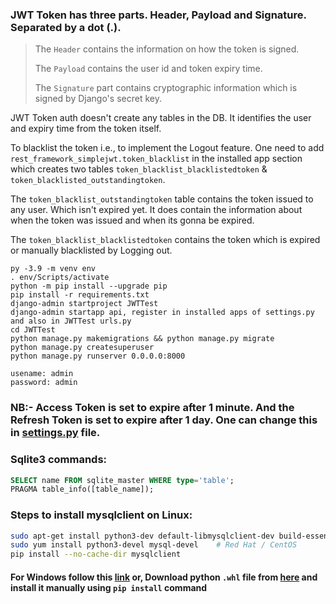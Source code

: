 ### JWT Token has three parts. **Header, Payload** and **Signature**. Separated by a dot (.).

>The `Header` contains the information on how the token is signed.
>
>The `Payload` contains the user id and token expiry time.
>
>The `Signature` part contains cryptographic information which is signed by Django's secret key.

JWT Token auth doesn't create any tables in the DB. It identifies the user and expiry time from the token itself.

To blacklist the token i.e., to implement the Logout feature. One need to add `rest_framework_simplejwt.token_blacklist` in the installed app section which creates two tables `token_blacklist_blacklistedtoken` & `token_blacklisted_outstandingtoken`.

The `token_blacklist_outstandingtoken` table contains the token issued to any user. Which isn't expired yet. It does contain the information about when the token was issued and when its gonna be expired.

The `token_blacklist_blacklistedtoken` contains the token which is expired or manually blacklisted by Logging out.

```
py -3.9 -m venv env
. env/Scripts/activate
python -m pip install --upgrade pip
pip install -r requirements.txt
django-admin startproject JWTTest
django-admin startapp api, register in installed apps of settings.py and also in JWTTest urls.py
cd JWTTest
python manage.py makemigrations && python manage.py migrate
python manage.py createsuperuser
python manage.py runserver 0.0.0.0:8000

```
    usename: admin
    password: admin
### NB:- Access Token is set to expire after 1 minute. And the Refresh Token is set to expire after 1 day. One can change this in [settings.py](/JWTTest/settings.py) file.

### Sqlite3 commands:
```sql
SELECT name FROM sqlite_master WHERE type='table';
PRAGMA table_info([table_name]);
```

### Steps to install mysqlclient on Linux:
```bash
sudo apt-get install python3-dev default-libmysqlclient-dev build-essential    # Debian / Ubuntu
sudo yum install python3-devel mysql-devel    # Red Hat / CentOS
pip install --no-cache-dir mysqlclient
```
#### For Windows follow this [link](https://pypi.org/project/mysqlclient/) or, Download python `.whl` file from [here](https://www.lfd.uci.edu/~gohlke/pythonlibs/) and install it manually using `pip install` command
